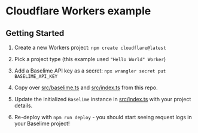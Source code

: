 # Cloudflare Workers example

## Getting Started

1. Create a new Workers project: `npm create cloudflare@latest`

2. Pick a project type (this example used `"Hello World" Worker`)

3. Add a Baselime API key as a secret: `npx wrangler secret put BASELIME_API_KEY`

4. Copy over [src/baselime.ts](src/baselime.ts) and [src/index.ts](src/index.ts) from this repo.

5. Update the initialized `Baselime` instance in [src/index.ts](src/index.ts) with your project details.

6. Re-deploy with `npm run deploy` - you should start seeing request logs in your Baselime project!
